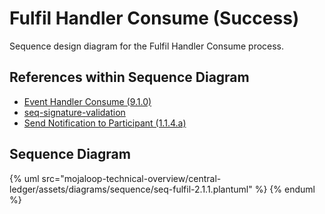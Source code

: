 # Fulfil Handler Consume (Success)

Sequence design diagram for the Fulfil Handler Consume process.

## References within Sequence Diagram

* [Event Handler Consume (9.1.0)](../central-event-processor/9.1.0-event-handler-placeholder.md)
* [seq-signature-validation](../central-event-processor/signature-validation.md)
* [Send Notification to Participant (1.1.4.a)](1.1.4.a-send-notification-to-participant.md)

## Sequence Diagram

{% uml src="mojaloop-technical-overview/central-ledger/assets/diagrams/sequence/seq-fulfil-2.1.1.plantuml" %}
{% enduml %}

